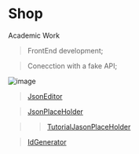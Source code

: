 # Shop
Academic Work

> FrontEnd development;


> Conecction with a fake API;

![image](https://github.com/joao9983/Shop/assets/72822834/194dafbe-2f51-4fba-8437-0034c903ac31)

> [JsonEditor](https://jsoneditoronline.org/#left=local.yocafe&right=local.ponede)

> [JsonPlaceHolder](https://jsonplaceholder.typicode.com/) 

>>[TutorialJasonPlaceHolder](https://youtu.be/ID_JjpbZrmU)

> [IdGenerator](https://www.uuidgenerator.net/version1)







